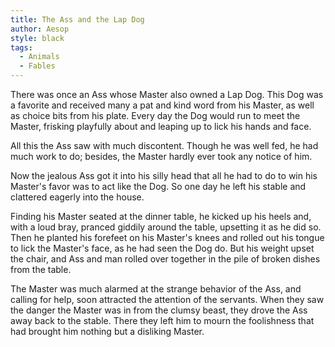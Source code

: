 ```yaml
---
title: The Ass and the Lap Dog
author: Aesop
style: black
tags:
  - Animals
  - Fables
---
```


There was once an Ass whose Master also owned a Lap Dog. This Dog was a favorite and received many a pat and kind word from his Master, as well as choice bits from his plate. Every day the Dog would run to meet the Master, frisking playfully about and leaping up to lick his hands and face.

All this the Ass saw with much discontent. Though he was well fed, he had much work to do; besides, the Master hardly ever took any notice of him.

Now the jealous Ass got it into his silly head that all he had to do to win his Master's favor was to act like the Dog. So one day he left his stable and clattered eagerly into the house.

Finding his Master seated at the dinner table, he kicked up his heels and, with a loud bray, pranced giddily around the table, upsetting it as he did so. Then he planted his forefeet on his Master's knees and rolled out his tongue to lick the Master's face, as he had seen the Dog do. But his weight upset the chair, and Ass and man rolled over together in the pile of broken dishes from the table.

The Master was much alarmed at the strange behavior of the Ass, and calling for help, soon attracted the attention of the servants. When they saw the danger the Master was in from the clumsy beast, they drove the Ass away back to the stable. There they left him to mourn the foolishness that had brought him nothing but a disliking Master.

